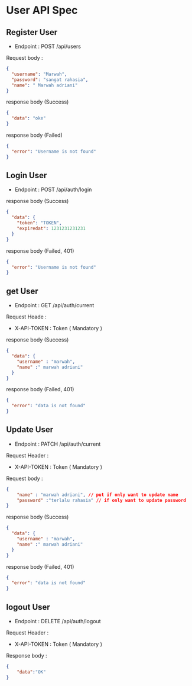 # User API Spec

## Register User

- Endpoint : POST /api/users

Request body :

```json
{
  "username": "Marwah",
  "password": "sangat rahasia",
  "name": " Marwah adriani"
}
```

response body (Success)

```json
{
  "data": "oke"
}
```

response body (Failed)

```json
{
  "error": "Username is not found"
}
```

## Login User

- Endpoint : POST /api/auth/login


response body (Success)

```json
{
  "data": {
    "token": "TOKEN",
    "expiredat": 1231231231231
  }
}
```

response body (Failed, 401)

```json
{
  "error": "Username is not found"
}
```

## get User

- Endpoint : GET /api/auth/current

Request Heade :
- X-API-TOKEN : Token ( Mandatory )

response body (Success)

```json
{
  "data": {
    "username" : "marwah",
    "name" :" marwah adriani"
  }
}
```

response body (Failed, 401)

```json
{
  "error": "data is not found"
}
```

## Update User

- Endpoint : PATCH /api/auth/current

Request Header :

- X-API-TOKEN : Token ( Mandatory )

Request body :
```json
{
    "name" : "marwah adriani", // put if only want to update name
    "password" :"terlalu rahasia" // if only want to update password
}
```

response body (Success)

```json
{
  "data": {
    "username" : "marwah",
    "name" :" marwah adriani"
  }
}
```

response body (Failed, 401)

```json
{
  "error": "data is not found"
}
```

## logout User
- Endpoint : DELETE /api/auth/logout

Request Header :
- X-API-TOKEN : Token ( Mandatory )

Response body :

```json
{
    "data":"OK"
}
```
